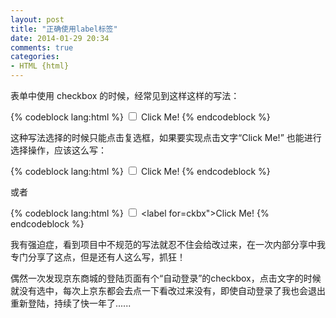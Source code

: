 ```yaml
---
layout: post
title: "正确使用label标签"
date: 2014-01-29 20:34
comments: true
categories: 
- HTML {html}
---
```


表单中使用 checkbox 的时候，经常见到这样这样的写法：

{% codeblock lang:html %}
<input type="checkbox"> Click Me!
{% endcodeblock %}

这种写法选择的时候只能点击复选框，如果要实现点击文字“Click Me!” 也能进行选择操作，应该这么写：

{% codeblock lang:html %}
<label><input type="checkbox"> Click Me!</label>
{% endcodeblock %}

或者

{% codeblock lang:html %}
<input type="checkbox" id="ckbx">
<label for=ckbx">Click Me!</label>
{% endcodeblock %}

我有强迫症，看到项目中不规范的写法就忍不住会给改过来，在一次内部分享中我专门分享了这点，但是还有人这么写，抓狂！

偶然一次发现京东商城的登陆页面有个“自动登录”的checkbox，点击文字的时候就没有选中，每次上京东都会去点一下看改过来没有，即使自动登录了我也会退出重新登陆，持续了快一年了......
